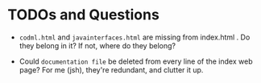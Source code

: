 # TODOs and Questions

* `codml.html` and `javainterfaces.html` are missing from index.html . Do they belong in it? If not, where do they belong?

* Could `documentation file` be deleted from every line of the index web page?
For me (jsh), they're redundant, and clutter it up.
